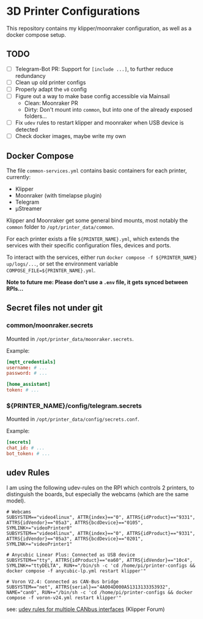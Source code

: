 # 3D Printer Configurations

This repository contains my klipper/moonraker configuration, as well as a docker compose setup.

## TODO
- [ ] Telegram-Bot PR: Support for `[include ...]`, to further reduce redundancy
- [ ] Clean up old printer configs
- [ ] Properly adapt the `v0` config
- [ ] Figure out a way to make base config accessible via Mainsail
    - Clean: Moonraker PR
    - Dirty: Don't mount into `common`, but into one of the already exposed folders...
- [ ] Fix `udev` rules to restart klipper and moonraker when USB device is detected
- [ ] Check docker images, maybe write my own

## Docker Compose

The file `common-services.yml` contains basic containers for each printer, currently:
- Klipper
- Moonraker (with timelapse plugin)
- Telegram
- µStreamer

Klipper and Moonraker get some general bind mounts, most notably the `common` folder to `/opt/printer_data/common`.

For each printer exists a file `${PRINTER_NAME}.yml`, which extends the services with their specific configuration files, devices and ports.

To interact with the services, either run `docker compose -f ${PRINTER_NAME} up/logs/...`, or set the environment variable `COMPOSE_FILE=${PRINTER_NAME}.yml`.

**Note to future me: Please don't use a `.env` file, it gets synced between RPIs...**

## Secret files not under git
### common/moonraker.secrets
Mounted in `/opt/printer_data/moonraker.secrets`.

Example:
```conf
[mqtt_credentials]
username: # ...
password: # ...

[home_assistant]
token: # ...
```

### ${PRINTER_NAME}/config/telegram.secrets
Mounted in `/opt/printer_data/config/secrets.conf`.

Example:
```conf
[secrets]
chat_id: # ...
bot_token: # ...
```

## udev Rules
I am using the following udev-rules on the RPI which controls 2 printers, to distinguish the boards, but especially the webcams (which are the same model).

```udev
# Webcams
SUBSYSTEM=="video4linux", ATTR{index}=="0", ATTRS{idProduct}=="9331", ATTRS{idVendor}=="05a3", ATTRS{bcdDevice}=="0105", SYMLINK+="videoPrinter0"
SUBSYSTEM=="video4linux", ATTR{index}=="0", ATTRS{idProduct}=="9331", ATTRS{idVendor}=="05a3", ATTRS{bcdDevice}=="0201", SYMLINK+="videoPrinter1"

# Anycubic Linear Plus: Connected as USB device
SUBSYSTEM=="tty", ATTRS{idProduct}=="ea60", ATTRS{idVendor}=="10c4", SYMLINK+="ttyDELTA", RUN+="/bin/sh -c 'cd /home/pi/printer-configs && docker compose -f anycubic-lp.yml restart klipper'"

# Voron V2.4: Connected as CAN-Bus bridge
SUBSYSTEM=="net", ATTRS{serial}=="4A004D000A51313133353932", NAME="can0", RUN+="/bin/sh -c 'cd /home/pi/printer-configs && docker compose -f voron-v24.yml restart klipper'"
```
see:  [udev rules for multiple CANbus interfaces](https://klipper.discourse.group/t/setting-up-udev-rules-for-multiple-canbus-interfaces/16211) (Klipper Forum)